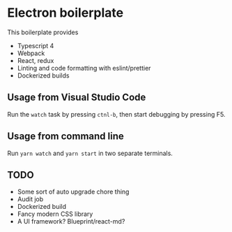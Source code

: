 # Electron boilerplate

This boilerplate provides

- Typescript 4
- Webpack
- React, redux
- Linting and code formatting with eslint/prettier
- Dockerized builds

## Usage from Visual Studio Code

Run the `watch` task by pressing `ctnl-b`, then start debugging by pressing F5.

## Usage from command line

Run `yarn watch` and `yarn start` in two separate terminals.

## TODO

- Some sort of auto upgrade chore thing
- Audit job
- Dockerized build
- Fancy modern CSS library
- A UI framework? Blueprint/react-md?
